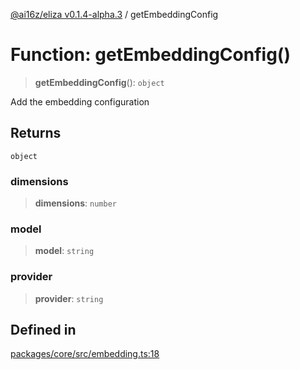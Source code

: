 [@ai16z/eliza v0.1.4-alpha.3](../index.md) / getEmbeddingConfig

# Function: getEmbeddingConfig()

> **getEmbeddingConfig**(): `object`

Add the embedding configuration

## Returns

`object`

### dimensions

> **dimensions**: `number`

### model

> **model**: `string`

### provider

> **provider**: `string`

## Defined in

[packages/core/src/embedding.ts:18](https://github.com/caevilization/cvl-cuckoo-eliza/blob/main/packages/core/src/embedding.ts#L18)
